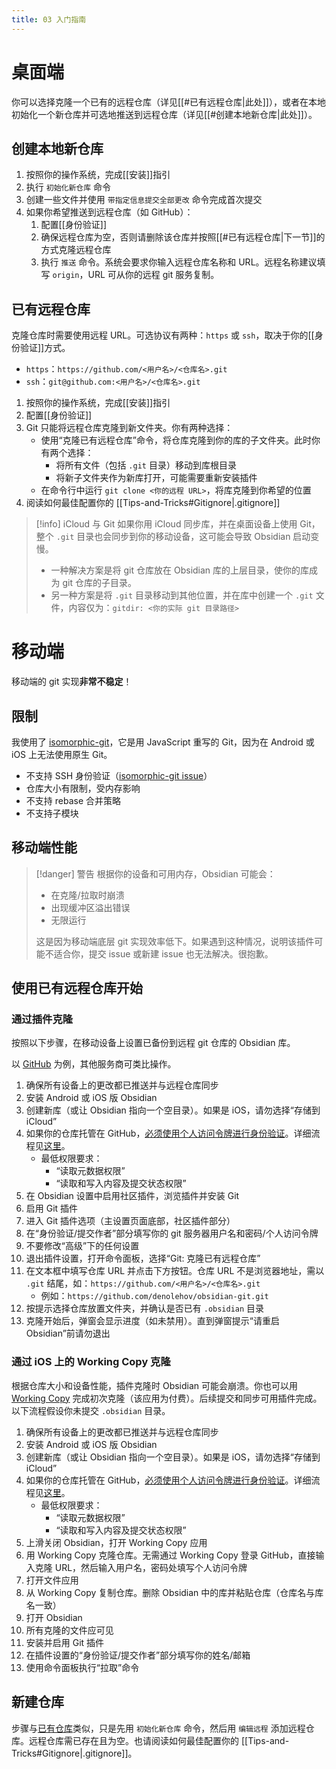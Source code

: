 ```yaml
---
title: 03 入门指南
---
```


# 桌面端

你可以选择克隆一个已有的远程仓库（详见[[#已有远程仓库|此处]]），或者在本地初始化一个新仓库并可选地推送到远程仓库（详见[[#创建本地新仓库|此处]]）。

## 创建本地新仓库

1. 按照你的操作系统，完成[[安装]]指引
2. 执行 `初始化新仓库` 命令
3. 创建一些文件并使用 `带指定信息提交全部更改` 命令完成首次提交
4. 如果你希望推送到远程仓库（如 GitHub）：
    1. 配置[[身份验证]]
    2. 确保远程仓库为空，否则请删除该仓库并按照[[#已有远程仓库|下一节]]的方式克隆远程仓库
    3. 执行 `推送` 命令。系统会要求你输入远程仓库名称和 URL。远程名称建议填写 `origin`，URL 可从你的远程 git 服务复制。

## 已有远程仓库

克隆仓库时需要使用远程 URL。可选协议有两种：`https` 或 `ssh`，取决于你的[[身份验证]]方式。
- `https`：`https://github.com/<用户名>/<仓库名>.git`
- `ssh`：`git@github.com:<用户名>/<仓库名>.git`

1. 按照你的操作系统，完成[[安装]]指引
2. 配置[[身份验证]]
3. Git 只能将远程仓库克隆到新文件夹。你有两种选择：
    - 使用“克隆已有远程仓库”命令，将仓库克隆到你的库的子文件夹。此时你有两个选择：
        - 将所有文件（包括 `.git` 目录）移动到库根目录
        - 将新子文件夹作为新库打开，可能需要重新安装插件
    - 在命令行中运行 `git clone <你的远程 URL>`，将库克隆到你希望的位置
4. 阅读如何最佳配置你的 [[Tips-and-Tricks#Gitignore|.gitignore]]

> [!info] iCloud 与 Git
> 如果你用 iCloud 同步库，并在桌面设备上使用 Git，整个 `.git` 目录也会同步到你的移动设备，这可能会导致 Obsidian 启动变慢。
> - 一种解决方案是将 git 仓库放在 Obsidian 库的上层目录，使你的库成为 git 仓库的子目录。
> - 另一种方案是将 `.git` 目录移动到其他位置，并在库中创建一个 `.git` 文件，内容仅为：`gitdir: <你的实际 git 目录路径>`

# 移动端

移动端的 git 实现**非常不稳定**！

## 限制

我使用了 [isomorphic-git](https://isomorphic-git.org/)，它是用 JavaScript 重写的 Git，因为在 Android 或 iOS 上无法使用原生 Git。

- 不支持 SSH 身份验证（[isomorphic-git issue](https://github.com/isomorphic-git/isomorphic-git/issues/231)）
- 仓库大小有限制，受内存影响
- 不支持 rebase 合并策略
- 不支持子模块

## 移动端性能

> [!danger] 警告
> 根据你的设备和可用内存，Obsidian 可能会：
> - 在克隆/拉取时崩溃
> - 出现缓冲区溢出错误
> - 无限运行
>
> 这是因为移动端底层 git 实现效率低下。如果遇到这种情况，说明该插件可能不适合你，提交 issue 或新建 issue 也无法解决。很抱歉。

## 使用已有远程仓库开始

### 通过插件克隆

按照以下步骤，在移动设备上设置已备份到远程 git 仓库的 Obsidian 库。

以 [GitHub](https://github.com) 为例，其他服务商可类比操作。

1. 确保所有设备上的更改都已推送并与远程仓库同步
2. 安装 Android 或 iOS 版 Obsidian
3. 创建新库（或让 Obsidian 指向一个空目录）。如果是 iOS，请勿选择“存储到 iCloud”
4. 如果你的仓库托管在 GitHub，[必须使用个人访问令牌进行身份验证](https://github.blog/2020-12-15-token-authentication-requirements-for-git-operations/)。详细流程见[这里](https://docs.github.com/en/authentication/keeping-your-account-and-data-secure/creating-a-personal-access-token)。
    - 最低权限要求：
        - “读取元数据权限”
        - “读取和写入内容及提交状态权限”
5. 在 Obsidian 设置中启用社区插件，浏览插件并安装 Git
6. 启用 Git 插件
7. 进入 Git 插件选项（主设置页面底部，社区插件部分）
8. 在“身份验证/提交作者”部分填写你的 git 服务器用户名和密码/个人访问令牌
9. 不要修改“高级”下的任何设置
10. 退出插件设置，打开命令面板，选择“Git: 克隆已有远程仓库”
11. 在文本框中填写仓库 URL 并点击下方按钮。仓库 URL 不是浏览器地址，需以 `.git` 结尾，如：`https://github.com/<用户名>/<仓库名>.git`
    - 例如：`https://github.com/denolehov/obsidian-git.git`
12. 按提示选择仓库放置文件夹，并确认是否已有 `.obsidian` 目录
13. 克隆开始后，弹窗会显示进度（如未禁用）。直到弹窗提示“请重启 Obsidian”前请勿退出

### 通过 iOS 上的 Working Copy 克隆

根据仓库大小和设备性能，插件克隆时 Obsidian 可能会崩溃。你也可以用 [Working Copy](https://workingcopy.app/) 完成初次克隆（该应用为付费）。后续提交和同步可用插件完成。以下流程假设你未提交 `.obsidian` 目录。

1. 确保所有设备上的更改都已推送并与远程仓库同步
2. 安装 Android 或 iOS 版 Obsidian
3. 创建新库（或让 Obsidian 指向一个空目录）。如果是 iOS，请勿选择“存储到 iCloud”
4. 如果你的仓库托管在 GitHub，[必须使用个人访问令牌进行身份验证](https://github.blog/2020-12-15-token-authentication-requirements-for-git-operations/)。详细流程见[这里](https://docs.github.com/en/authentication/keeping-your-account-and-data-secure/creating-a-personal-access-token)。
    - 最低权限要求：
        - “读取元数据权限”
        - “读取和写入内容及提交状态权限”
5. 上滑关闭 Obsidian，打开 Working Copy 应用
6. 用 Working Copy 克隆仓库。无需通过 Working Copy 登录 GitHub，直接输入克隆 URL，然后输入用户名，密码处填写个人访问令牌
7. 打开文件应用
8. 从 Working Copy 复制仓库。删除 Obsidian 中的库并粘贴仓库（仓库名与库名一致）
9. 打开 Obsidian
10. 所有克隆的文件应可见
11. 安装并启用 Git 插件
12. 在插件设置的“身份验证/提交作者”部分填写你的姓名/邮箱
13. 使用命令面板执行“拉取”命令

## 新建仓库

步骤与[已有仓库](#existing-repo)类似，只是先用 `初始化新仓库` 命令，然后用 `编辑远程` 添加远程仓库。远程仓库需已存在且为空。也请阅读如何最佳配置你的 [[Tips-and-Tricks#Gitignore|.gitignore]]。
